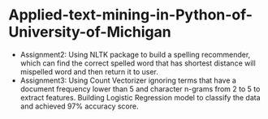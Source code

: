 # Applied-text-mining-in-Python-of-University-of-Michigan
- Assignment2: Using NLTK package to build a spelling recommender, which can find the correct spelled word that has shortest distance will mispelled word and then return it to user.
- Assignment3: Using Count Vectorizer ignoring terms that have a document frequency lower than 5 and character n-grams from 2 to 5 to extract features.
Building Logistic Regression model to classify the data and achieved 97% accuracy score.
 
